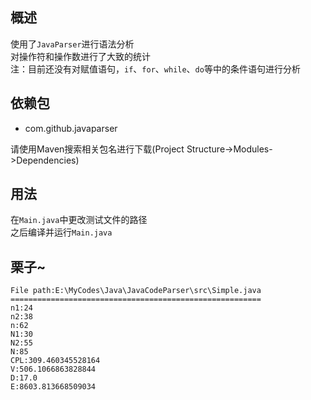 概述
---
使用了```JavaParser```进行语法分析  
对操作符和操作数进行了大致的统计  
注：目前还没有对赋值语句，```if```、```for```、```while```、```do```等中的条件语句进行分析

依赖包
----
 - com.github.javaparser

请使用Maven搜索相关包名进行下载(Project Structure->Modules->Dependencies)  


用法
---
在```Main.java```中更改测试文件的路径  
之后编译并运行```Main.java```

栗子~
---
    File path:E:\MyCodes\Java\JavaCodeParser\src\Simple.java
    ========================================================
    n1:24
    n2:38
    n:62
    N1:30
    N2:55
    N:85
    CPL:309.460345528164
    V:506.1066863828844
    D:17.0
    E:8603.813668509034
